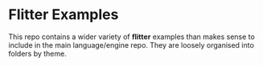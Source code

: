 # Flitter Examples

This repo contains a wider variety of **flitter** examples than makes sense to
include in the main language/engine repo. They are loosely organised into
folders by theme.

